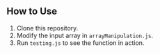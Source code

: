 ## How to Use

1. Clone this repository.
2. Modify the input array in `arrayManipulation.js`.
3. Run `testing.js` to see the function in action.
